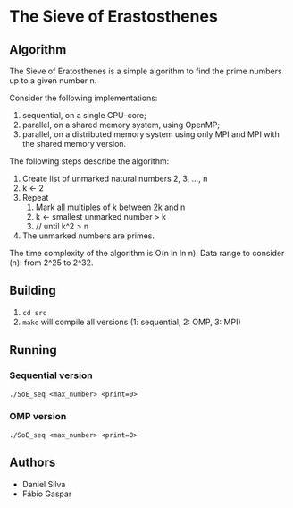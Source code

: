 # The Sieve of Erastosthenes 

## Algorithm
The Sieve of Eratosthenes is a simple algorithm to find the prime numbers up to a given number n.

Consider the following implementations:
1. sequential, on a single CPU-core;
1. parallel, on a shared memory system, using OpenMP;
1. parallel, on a distributed memory system using only MPI and MPI with the shared memory version.

The following steps describe the algorithm:
1. Create list of unmarked natural numbers 2, 3, …, n
2. k ← 2
3. Repeat
    1. Mark all multiples of k between 2k and n
    1. k ← smallest unmarked number > k
    1. // until k^2 > n
4. The unmarked numbers are primes.


The time complexity of the algorithm is O(n ln ln n).
Data range to consider (n): from 2^25 to 2^32.


## Building 

1. `cd src`
1. `make` will compile all versions (1: sequential, 2: OMP, 3: MPI)

## Running

### Sequential version

`./SoE_seq <max_number> <print=0>`

### OMP version

`./SoE_seq <max_number> <print=0>`


## Authors
* Daniel Silva
* Fábio Gaspar
